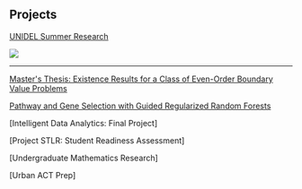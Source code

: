 ## Projects

[UNIDEL Summer Research](/unidel)

<img src="images/dummy_thumbnail.jpg?raw=true"/>

---

[Master's Thesis: Existence Results for a Class of Even-Order Boundary Value Problems](/thesis)

[Pathway and Gene Selection with Guided Regularized Random Forests](/genes)

[Intelligent Data Analytics: Final Project]

[Project STLR: Student Readiness Assessment]

[Undergraduate Mathematics Research]

[Urban ACT Prep]
